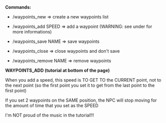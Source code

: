 **Commands:**

- /waypoints_new => create a new waypoints list

- /waypoints_add SPEED => add a waypoint (WARNING: see under for more informations)

- /waypoints_save NAME => save waypoints

- /waypoints_close => close waypoints and don't save

- /waypoints_remove NAME => remove waypoints

**WAYPOINTS_ADD (tutorial at bottom of the page)**

When you add a speed, this speed is TO GET TO the CURRENT point, not to the next point (so the first point you set it to get from the last point to the first point)

If you set 2 waypoints on the SAME position, the NPC will stop moving for the amount of time that you set as the SPEED


I'm NOT proud of the music in the tutorial!!!